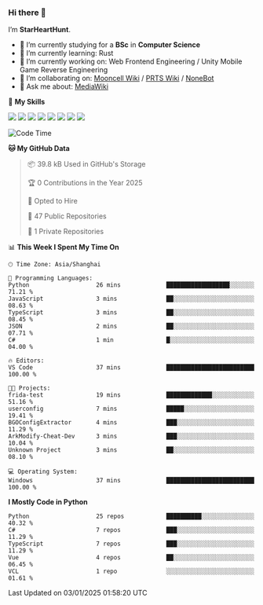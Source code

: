 ### Hi there 👋

I’m **StarHeartHunt**.

- 🏫 I’m currently studying for a **BSc** in **Computer Science**
- 🌱 I’m currently learning: Rust
- 🔭 I’m currently working on: Web Frontend Engineering / Unity Mobile Game Reverse Engineering
- 👯 I’m collaborating on: [Mooncell Wiki](https://fgo.wiki/) / [PRTS Wiki](http://prts.wiki/) / [NoneBot](https://github.com/nonebot)
- 💬 Ask me about: [MediaWiki](https://www.mediawiki.org)

🌟 **My Skills**

![](https://img.shields.io/badge/-Python-3e74a2?style=flat-square&logo=Python&logoColor=fff)
![](https://img.shields.io/badge/-Node.js-339933?style=flat-square&logo=node.js&logoColor=fff)
![](https://img.shields.io/badge/-Vue-4fc08d?style=flat-square&logo=vue.js&logoColor=fff)
![](https://img.shields.io/badge/-React-2d98ce?style=flat-square&logo=React&logoColor=fff)
![](https://img.shields.io/badge/-TypeScript-3178C6?style=flat-square&logo=TypeScript&logoColor=fff)
![](https://img.shields.io/badge/-Docker-2496ED?style=flat-square&logo=Docker&logoColor=fff)
![](https://img.shields.io/badge/-Linux-000000?style=flat-square&logo=Linux&logoColor=fff)
![](https://img.shields.io/badge/-Dotnet-512bd4?style=flat-square&logo=.net&logoColor=fff)

<!--START_SECTION:waka-->
![Code Time](http://img.shields.io/badge/Code%20Time-1%2C402%20hrs%202%20mins-blue)

**🐱 My GitHub Data** 

> 📦 39.8 kB Used in GitHub's Storage 
 > 
> 🏆 0 Contributions in the Year 2025
 > 
> 💼 Opted to Hire
 > 
> 📜 47 Public Repositories 
 > 
> 🔑 1 Private Repositories 
 > 
📊 **This Week I Spent My Time On** 

```text
🕑︎ Time Zone: Asia/Shanghai

💬 Programming Languages: 
Python                   26 mins             ██████████████████░░░░░░░   71.21 % 
JavaScript               3 mins              ██░░░░░░░░░░░░░░░░░░░░░░░   08.63 % 
TypeScript               3 mins              ██░░░░░░░░░░░░░░░░░░░░░░░   08.45 % 
JSON                     2 mins              ██░░░░░░░░░░░░░░░░░░░░░░░   07.71 % 
C#                       1 min               █░░░░░░░░░░░░░░░░░░░░░░░░   04.00 % 

🔥 Editors: 
VS Code                  37 mins             █████████████████████████   100.00 % 

🐱‍💻 Projects: 
frida-test               19 mins             █████████████░░░░░░░░░░░░   51.16 % 
userconfig               7 mins              █████░░░░░░░░░░░░░░░░░░░░   19.41 % 
BGOConfigExtractor       4 mins              ███░░░░░░░░░░░░░░░░░░░░░░   11.29 % 
ArkModify-Cheat-Dev      3 mins              ███░░░░░░░░░░░░░░░░░░░░░░   10.04 % 
Unknown Project          3 mins              ██░░░░░░░░░░░░░░░░░░░░░░░   08.10 % 

💻 Operating System: 
Windows                  37 mins             █████████████████████████   100.00 % 
```

**I Mostly Code in Python** 

```text
Python                   25 repos            ██████████░░░░░░░░░░░░░░░   40.32 % 
C#                       7 repos             ███░░░░░░░░░░░░░░░░░░░░░░   11.29 % 
TypeScript               7 repos             ███░░░░░░░░░░░░░░░░░░░░░░   11.29 % 
Vue                      4 repos             ██░░░░░░░░░░░░░░░░░░░░░░░   06.45 % 
VCL                      1 repo              ░░░░░░░░░░░░░░░░░░░░░░░░░   01.61 % 
```




 Last Updated on 03/01/2025 01:58:20 UTC
<!--END_SECTION:waka-->
